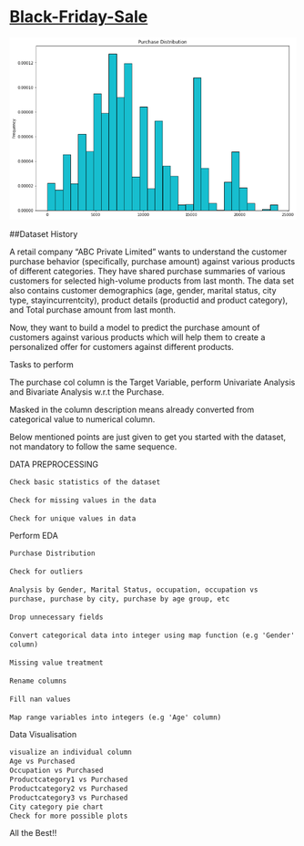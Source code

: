 # [Black-Friday-Sale](https://www.kaggle.com/datasets/rajeshrampure/black-friday-sale)

![](https://github.com/Alimomeni2000/Black-Friday-Sale/blob/main/plotFiles/Pu.png)

##Dataset History

A retail company “ABC Private Limited” wants to understand the customer purchase behavior (specifically, purchase amount) against various products of different categories. They have shared purchase summaries of various customers for selected high-volume products from last month.
The data set also contains customer demographics (age, gender, marital status, city type, stayincurrentcity), product details (productid and product category), and Total purchase amount from last month.

Now, they want to build a model to predict the purchase amount of customers against various products which will help them to create a personalized offer for customers against different products.

Tasks to perform

The purchase col column is the Target Variable, perform Univariate Analysis and Bivariate Analysis w.r.t the Purchase.

Masked in the column description means already converted from categorical value to numerical column.

Below mentioned points are just given to get you started with the dataset, not mandatory to follow the same sequence.

DATA PREPROCESSING

    Check basic statistics of the dataset

    Check for missing values in the data

    Check for unique values in data

Perform EDA

    Purchase Distribution

    Check for outliers

    Analysis by Gender, Marital Status, occupation, occupation vs purchase, purchase by city, purchase by age group, etc

    Drop unnecessary fields

    Convert categorical data into integer using map function (e.g 'Gender' column)

    Missing value treatment

    Rename columns

    Fill nan values

    Map range variables into integers (e.g 'Age' column)

Data Visualisation

    visualize an individual column
    Age vs Purchased
    Occupation vs Purchased
    Productcategory1 vs Purchased
    Productcategory2 vs Purchased
    Productcategory3 vs Purchased
    City category pie chart
    Check for more possible plots

All the Best!!
